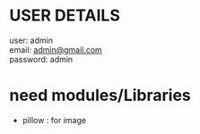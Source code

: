 # USER DETAILS
user: admin <br>
email: admin@gmail.com <br>
password: admin

# need modules/Libraries
- pillow : for image
